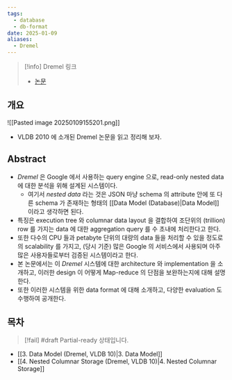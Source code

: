 ```yaml
---
tags:
  - database
  - db-format
date: 2025-01-09
aliases:
  - Dremel
---
```

> [!info] Dremel 링크
> - [논문](https://dl.acm.org/doi/10.14778/1920841.1920886)

## 개요

![[Pasted image 20250109155201.png]]

- VLDB 2010 에 소개된 Dremel 논문을 읽고 정리해 보자.

## Abstract

- *Dremel* 은 Google 에서 사용하는 query engine 으로, read-only nested data 에 대한 분석을 위해 설계된 시스템이다.
	- 여기서 *nested data* 라는 것은 JSON 마냥 schema 의 attribute 안에 또 다른 schema 가 존재하는 형태의 [[Data Model (Database)|Data Model]] 이라고 생각하면 된다.
- 특징은 execution tree 와 columnar data layout 을 결합하여 조단위의 (trillion) row 를 가지는 data 에 대한 aggregation query 를 수 초내에 처리한다고 한다.
- 또한 다수의 CPU 들과 petabyte 단위의 대량의 data 들을 처리할 수 있을 정도로의 scalability 를 가지고, (당시 기준) 많은 Google 의 서비스에서 사용되며 아주 많은 사용자들로부터 검증된 시스템이라고 한다.
- 본 논문에서는 이 *Dremel* 시스템에 대한 architecture 와 implementation 을 소개하고, 이러한 design 이 어떻게 Map-reduce 의 단점을 보완하는지에 대해 설명한다.
- 또한 이러한 시스템을 위한 data format 에 대해 소개하고, 다양한 evaluation 도 수행하여 공개한다.

## 목차

> [!fail] #draft Partial-ready 상태입니다.

- [[3. Data Model (Dremel, VLDB 10)|3. Data Model]]
- [[4. Nested Columnar Storage (Dremel, VLDB 10)|4. Nested Columnar Storage]]